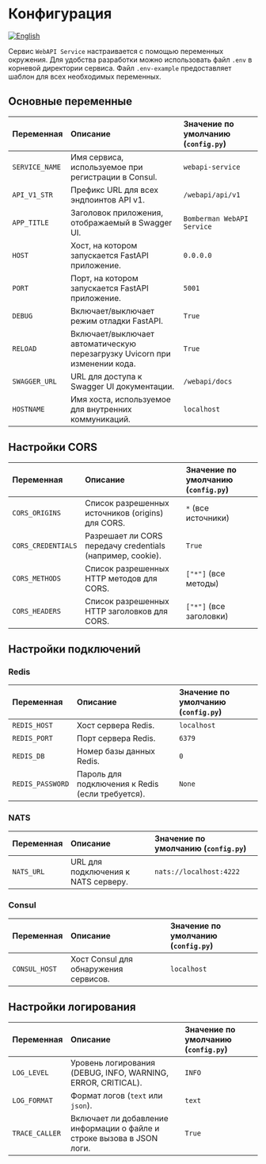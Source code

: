 # Конфигурация
[![English](https://img.shields.io/badge/lang-English-blue)](../en/configuration.md)

Сервис `WebAPI Service` настраивается с помощью переменных окружения. Для удобства разработки можно использовать файл `.env` в корневой директории сервиса. Файл `.env-example` предоставляет шаблон для всех необходимых переменных.

## Основные переменные

| Переменная              | Описание                                                              | Значение по умолчанию (`config.py`) |
| :---------------------- | :-------------------------------------------------------------------- | :---------------------------------- |
| `SERVICE_NAME`          | Имя сервиса, используемое при регистрации в Consul.                   | `webapi-service`                    |
| `API_V1_STR`            | Префикс URL для всех эндпоинтов API v1.                               | `/webapi/api/v1`                    |
| `APP_TITLE`             | Заголовок приложения, отображаемый в Swagger UI.                      | `Bomberman WebAPI Service`          |
| `HOST`                  | Хост, на котором запускается FastAPI приложение.                      | `0.0.0.0`                           |
| `PORT`                  | Порт, на котором запускается FastAPI приложение.                      | `5001`                              |
| `DEBUG`                 | Включает/выключает режим отладки FastAPI.                             | `True`                              |
| `RELOAD`                | Включает/выключает автоматическую перезагрузку Uvicorn при изменении кода. | `True`                              |
| `SWAGGER_URL`           | URL для доступа к Swagger UI документации.                            | `/webapi/docs`                      |
| `HOSTNAME`              | Имя хоста, используемое для внутренних коммуникаций.                  | `localhost`                         |

## Настройки CORS

| Переменная              | Описание                                                              | Значение по умолчанию (`config.py`) | 
| :---------------------- | :-------------------------------------------------------------------- | :---------------------------------- |
| `CORS_ORIGINS`          | Список разрешенных источников (origins) для CORS.                     | `*` (все источники)                 |
| `CORS_CREDENTIALS`      | Разрешает ли CORS передачу credentials (например, cookie).            | `True`                              |
| `CORS_METHODS`          | Список разрешенных HTTP методов для CORS.                             | `["*"]` (все методы)              |
| `CORS_HEADERS`          | Список разрешенных HTTP заголовков для CORS.                          | `["*"]` (все заголовки)           |

## Настройки подключений

### Redis

| Переменная              | Описание                                                              | Значение по умолчанию (`config.py`) | 
| :---------------------- | :-------------------------------------------------------------------- | :---------------------------------- |
| `REDIS_HOST`            | Хост сервера Redis.                                                   | `localhost`                         |
| `REDIS_PORT`            | Порт сервера Redis.                                                   | `6379`                              |
| `REDIS_DB`              | Номер базы данных Redis.                                              | `0`                                 |
| `REDIS_PASSWORD`        | Пароль для подключения к Redis (если требуется).                      | `None`                              |

### NATS

| Переменная              | Описание                                                              | Значение по умолчанию (`config.py`) | 
| :---------------------- | :-------------------------------------------------------------------- | :---------------------------------- |
| `NATS_URL`              | URL для подключения к NATS серверу.                                   | `nats://localhost:4222`             |

### Consul

| Переменная              | Описание                                                              | Значение по умолчанию (`config.py`) | 
| :---------------------- | :-------------------------------------------------------------------- | :---------------------------------- |
| `CONSUL_HOST`           | Хост Consul для обнаружения сервисов.                                 | `localhost`                         |

## Настройки логирования

| Переменная              | Описание                                                              | Значение по умолчанию (`config.py`) | 
| :---------------------- | :-------------------------------------------------------------------- | :---------------------------------- |
| `LOG_LEVEL`             | Уровень логирования (DEBUG, INFO, WARNING, ERROR, CRITICAL).          | `INFO`                              |
| `LOG_FORMAT`            | Формат логов (`text` или `json`).                                     | `text`                              |
| `TRACE_CALLER`          | Включает ли добавление информации о файле и строке вызова в JSON логи. | `True`                              |
